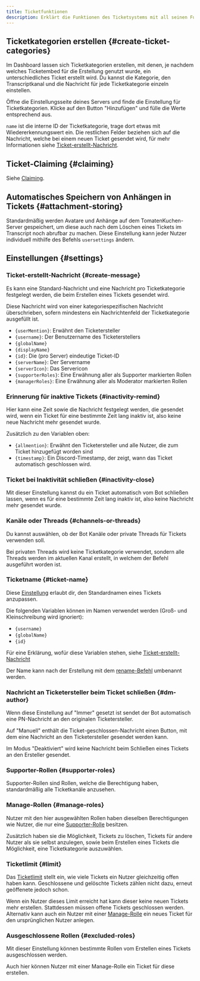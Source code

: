 ```yaml
---
title: Ticketfunktionen
description: Erklärt die Funktionen des Ticketsystems mit all seinen Funktionen, Einrichtungshilfen und Einstellungen.
---
```


## Ticketkategorien erstellen {#create-ticket-categories}

Im Dashboard lassen sich Ticketkategorien erstellen, mit denen, je nachdem welches Ticketembed für die Erstellung genutzt wurde, ein unterschiedliches Ticket erstellt wird.
Du kannst die Kategorie, den Transcriptkanal und die Nachricht für jede Ticketkategorie einzeln einstellen.

Öffne die Einstellungsseite deines Servers und finde die Einstellung für Ticketkategorien. Klicke auf den Button "Hinzufügen" und fülle die Werte entsprechend aus.

`name` ist die interne ID der Ticketkategorie, trage dort etwas mit Wiedererkennungswert ein.
Die restlichen Felder beziehen sich auf die Nachricht, welche bei einem neuen Ticket gesendet wird, für mehr Informationen siehe [Ticket-erstellt-Nachricht](#create-message).

## Ticket-Claiming {#claiming}

Siehe [Claiming](./claiming).

## Automatisches Speichern von Anhängen in Tickets {#attachment-storing}

Standardmäßig werden Avatare und Anhänge auf dem TomatenKuchen-Server gespeichert, um diese auch nach dem Löschen eines Tickets im Transcript noch abrufbar zu machen.
Diese Einstellung kann jeder Nutzer individuell mithilfe des Befehls `usersettings` ändern.

## Einstellungen {#settings}

### Ticket-erstellt-Nachricht {#create-message}

Es kann eine Standard-Nachricht und eine Nachricht pro Ticketkategorie festgelegt werden, die beim Erstellen eines Tickets gesendet wird.

Diese Nachricht wird von einer kategoriespezifischen Nachricht überschrieben, sofern mindestens ein Nachrichtenfeld der Ticketkategorie ausgefüllt ist.

- `{userMention}`: Erwähnt den Ticketersteller
- `{username}`: Der Benutzername des Ticketerstellers
- `{globalName}`
- `{displayName}`
- `{id}`: Die (pro Server) eindeutige Ticket-ID
- `{serverName}`: Der Servername
- `{serverIcon}`: Das Servericon
- `{supporterRoles}`: Eine Erwähnung aller als Supporter markierten Rollen
- `{managerRoles}`: Eine Erwähnung aller als Moderator markierten Rollen

### Erinnerung für inaktive Tickets {#inactivity-remind}

Hier kann eine Zeit sowie die Nachricht festgelegt werden, die gesendet wird, wenn ein Ticket für eine bestimmte Zeit lang inaktiv ist, also keine neue Nachricht mehr gesendet wurde.

Zusätzlich zu den Variablen oben:

- `{allmention}`: Erwähnt den Ticketersteller und alle Nutzer, die zum Ticket hinzugefügt worden sind
- `{timestamp}`: Ein Discord-Timestamp, der zeigt, wann das Ticket automatisch geschlossen wird.

### Ticket bei Inaktivität schließen {#inactivity-close}

Mit dieser Einstellung kannst du ein Ticket automatisch vom Bot schließen lassen, wenn es für eine bestimmte Zeit lang inaktiv ist, also keine Nachricht mehr gesendet wurde.

### Kanäle oder Threads {#channels-or-threads}

Du kannst auswählen, ob der Bot Kanäle oder private Threads für Tickets verwenden soll.

Bei privaten Threads wird keine Ticketkategorie verwendet, sondern alle Threads werden im aktuellen Kanal erstellt, in welchem der Befehl ausgeführt worden ist.

### Ticketname {#ticket-name}

Diese [Einstellung](https://tomatenkuchen.com/dashboard/settings#ticketName) erlaubt dir, den Standardnamen eines Tickets anzupassen.

Die folgenden Variablen können im Namen verwendet werden (Groß- und Kleinschreibung wird ignoriert):
- `{username}`
- `{globalName}`
- `{id}`

Für eine Erklärung, wofür diese Variablen stehen, siehe [Ticket-erstellt-Nachricht](#create-message)

Der Name kann nach der Erstellung mit dem [rename-Befehl](./commands#cmd-rename) umbenannt werden.

### Nachricht an Ticketersteller beim Ticket schließen {#dm-author}

Wenn diese Einstellung auf "Immer" gesetzt ist sendet der Bot automatisch eine PN-Nachricht an den originalen Ticketersteller.

Auf "Manuell" enthält die Ticket-geschlossen-Nachricht einen Button, mit dem eine Nachricht an den Ticketersteller gesendet werden kann.

Im Modus "Deaktiviert" wird keine Nachricht beim Schließen eines Tickets an den Ersteller gesendet.

### Supporter-Rollen {#supporter-roles}

Supporter-Rollen sind Rollen, welche die Berechtigung haben, standardmäßig alle Ticketkanäle anzusehen.

### Manage-Rollen {#manage-roles}

Nutzer mit den hier ausgewählten Rollen haben dieselben Berechtigungen wie Nutzer, die nur eine [Supporter-Rolle](#supporter-roles) besitzen.

Zusätzlich haben sie die Möglichkeit, Tickets zu löschen, Tickets für andere Nutzer als sie selbst anzulegen, sowie beim Erstellen eines Tickets die Möglichkeit, eine Ticketkategorie auszuwählen.

### Ticketlimit {#limit}

Das [Ticketlimit](https://tomatenkuchen.com/dashboard/settings#ticketLimit) stellt ein, wie viele Tickets ein Nutzer gleichzeitig offen haben kann.
Geschlossene und gelöschte Tickets zählen nicht dazu, erneut geöffenete jedoch schon.

Wenn ein Nutzer dieses Limit erreicht hat kann dieser keine neuen Tickets mehr erstellen.
Stattdessen müssen offene Tickets geschlossen werden.
Alternativ kann auch ein Nutzer mit einer [Manage-Rolle](#manage-roles) ein neues Ticket für den ursprünglichen Nutzer anlegen.

### Ausgeschlossene Rollen {#excluded-roles}

Mit dieser Einstellung können bestimmte Rollen vom Erstellen eines Tickets ausgeschlossen werden.

Auch hier können Nutzer mit einer Manage-Rolle ein Ticket für diese erstellen.
